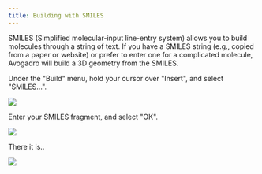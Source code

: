 ```yaml
---
title: Building with SMILES
---
```


SMILES (Simplified molecular-input line-entry system) allows you to build molecules through a string of text. If you have a SMILES string (e.g., copied from a paper or website) or prefer to enter one for a complicated molecule, Avogadro will build a 3D geometry from the SMILES.

Under the "Build" menu, hold your cursor over "Insert", and select "SMILES...".

![][1]

[1]: ../images/7-building-with-smiles/4dd015d9-d489-42d5-a8b1-be5e6080bbd0.png

Enter your SMILES fragment, and select "OK".

![][2]

[2]: ../images/7-building-with-smiles/6d7b8ae1-2daf-4d0a-874a-3979e52c0dfd.png

There it is..

![][3]

[3]: ../images/7-building-with-smiles/791f7d8e-bf76-4b5f-b163-1ed2860ecad6.png
